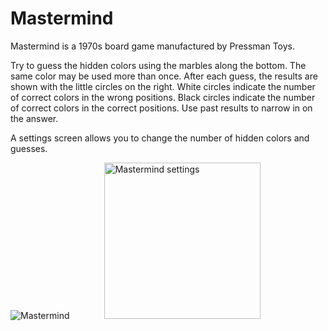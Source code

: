 # Mastermind

Mastermind is a 1970s board game manufactured by Pressman Toys.

Try to guess the hidden colors using the marbles along the bottom.  The same color may be used more
than once.  After each guess, the results are shown with the little circles on the right.  White
circles indicate the number of correct colors in the wrong positions.  Black circles indicate the
number of correct colors in the correct positions.  Use past results to narrow in on the answer.

A settings screen allows you to change the number of hidden colors and guesses.

![Mastermind](https://github.com/InvaderZim62/Mastermind/assets/34785252/d0dea0f8-227c-4c41-8fc1-0c48a5fe1e4e) &nbsp;&nbsp;&nbsp;&nbsp;&nbsp;&nbsp;&nbsp;&nbsp;&nbsp;&nbsp;&nbsp;&nbsp;
<img width="250" alt="Mastermind settings" src="https://github.com/InvaderZim62/Mastermind/assets/34785252/103b4ec2-1e11-486a-b57a-f3042848ad3a">
